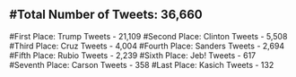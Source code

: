#Total Number of Tweets: 36,660 
---
#First Place: Trump Tweets - 21,109
#Second Place: Clinton Tweets - 5,508
#Third Place: Cruz Tweets - 4,004
#Fourth Place: Sanders Tweets - 2,694
#Fifth Place: Rubio Tweets - 2,239
#Sixth Place: Jeb! Tweets - 617
#Seventh Place: Carson Tweets - 358
#Last Place: Kasich Tweets - 132
